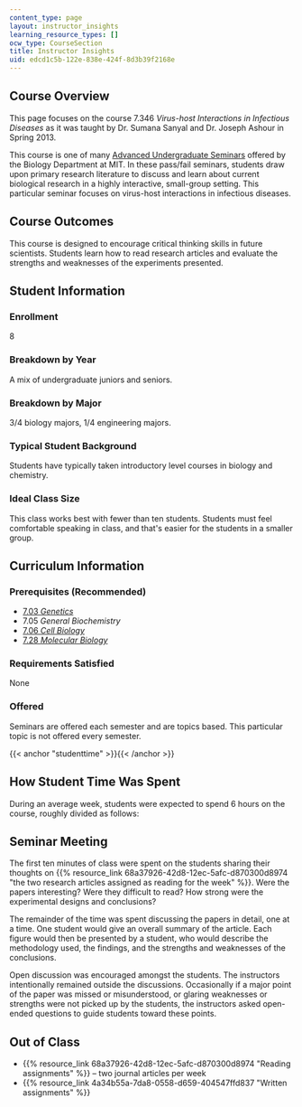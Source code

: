 ```yaml
---
content_type: page
layout: instructor_insights
learning_resource_types: []
ocw_type: CourseSection
title: Instructor Insights
uid: edcd1c5b-122e-838e-424f-8d3b39f2168e
---
```


Course Overview
---------------

This page focuses on the course 7.346 _Virus-host Interactions in Infectious Diseases_ as it was taught by Dr. Sumana Sanyal and Dr. Joseph Ashour in Spring 2013.

This course is one of many [Advanced Undergraduate Seminars](https://biology.mit.edu/undergraduate/course_listings/advanced_undergraduate_seminars) offered by the Biology Department at MIT. In these pass/fail seminars, students draw upon primary research literature to discuss and learn about current biological research in a highly interactive, small-group setting. This particular seminar focuses on virus-host interactions in infectious diseases.

Course Outcomes
---------------

This course is designed to encourage critical thinking skills in future scientists. Students learn how to read research articles and evaluate the strengths and weaknesses of the experiments presented.

Student Information
-------------------

### Enrollment

8

### Breakdown by Year

A mix of undergraduate juniors and seniors.

### Breakdown by Major

3/4 biology majors, 1/4 engineering majors.

### Typical Student Background

Students have typically taken introductory level courses in biology and chemistry.

### Ideal Class Size

This class works best with fewer than ten students. Students must feel comfortable speaking in class, and that's easier for the students in a smaller group.

Curriculum Information
----------------------

### Prerequisites (Recommended)

*   [7.03 _Genetics_](/courses/7-03-genetics-fall-2004)
*   7.05 _General Biochemistry_
*   [7.06 _Cell Biology_](/courses/7-06-cell-biology-spring-2007)
*   [7.28 _Molecular Biology_](/courses/7-28-molecular-biology-spring-2005)

### Requirements Satisfied

None

### Offered

Seminars are offered each semester and are topics based. This particular topic is not offered every semester.

{{< anchor "studenttime" >}}{{< /anchor >}}

How Student Time Was Spent
--------------------------

During an average week, students were expected to spend 6 hours on the course, roughly divided as follows:

Seminar Meeting
---------------

The first ten minutes of class were spent on the students sharing their thoughts on {{% resource_link 68a37926-42d8-12ec-5afc-d870300d8974 "the two research articles assigned as reading for the week" %}}. Were the papers interesting? Were they difficult to read? How strong were the experimental designs and conclusions?

The remainder of the time was spent discussing the papers in detail, one at a time. One student would give an overall summary of the article. Each figure would then be presented by a student, who would describe the methodology used, the findings, and the strengths and weaknesses of the conclusions.

Open discussion was encouraged amongst the students. The instructors intentionally remained outside the discussions. Occasionally if a major point of the paper was missed or misunderstood, or glaring weaknesses or strengths were not picked up by the students, the instructors asked open-ended questions to guide students toward these points.

Out of Class
------------

*   {{% resource_link 68a37926-42d8-12ec-5afc-d870300d8974 "Reading assignments" %}} – two journal articles per week
*   {{% resource_link 4a34b55a-7da8-0558-d659-404547ffd837 "Written assignments" %}}